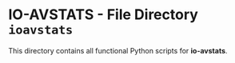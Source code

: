 # IO-AVSTATS - File Directory **`ioavstats`**

This directory contains all functional Python scripts for **io-avstats**.
